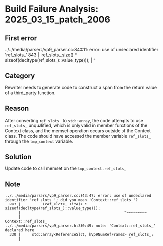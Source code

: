 # Build Failure Analysis: 2025_03_15_patch_2006

## First error

../../media/parsers/vp9_parser.cc:843:11: error: use of undeclared identifier 'ref_slots_'
  843 |          (ref_slots_.size() * sizeof(decltype(ref_slots_)::value_type)));
      |           ^

## Category
Rewriter needs to generate code to construct a span from the return value of a third_party function.

## Reason
After converting `ref_slots_` to `std::array`, the code attempts to use `ref_slots_` unqualified, which is only valid in member functions of the Context class, and the memset operation occurs outside of the Context class. The code should have accessed the member variable `ref_slots_` through the `tmp_context` variable.

## Solution
Update code to call memset on the `tmp_context.ref_slots_`

## Note
```
../../media/parsers/vp9_parser.cc:843:47: error: use of undeclared identifier 'ref_slots_'; did you mean 'Context::ref_slots_'?
  843 |          (ref_slots_.size() * sizeof(decltype(ref_slots_)::value_type)));
      |                                               ^~~~~~~~~~
      |                                               Context::ref_slots_
../../media/parsers/vp9_parser.h:330:49: note: 'Context::ref_slots_' declared here
  330 |     std::array<ReferenceSlot, kVp9NumRefFrames> ref_slots_;
      |                                                 ^
